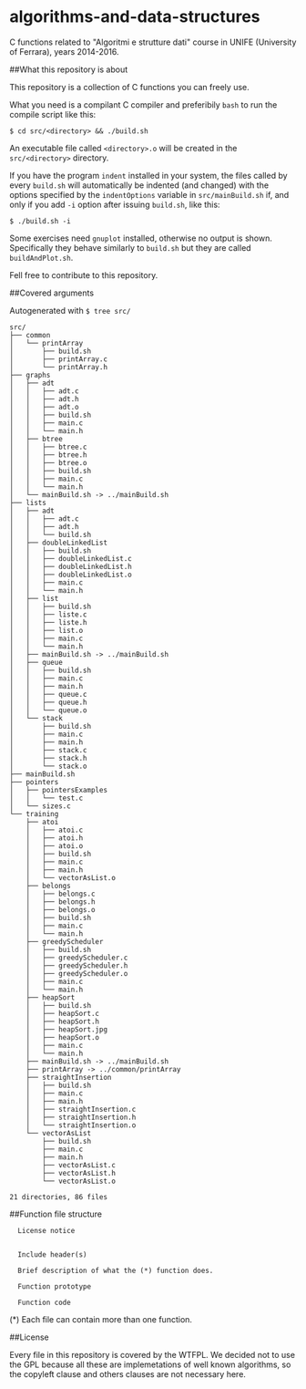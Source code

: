 # algorithms-and-data-structures
C functions related to "Algoritmi e strutture dati" 
course in UNIFE (University of Ferrara), years 2014-2016.

##What this repository is about

This repository is a collection of C functions you can freely use.

What you need is a compilant C compiler and preferibily `bash` to run the 
compile script like this:
```
$ cd src/<directory> && ./build.sh
```
An executable file called `<directory>.o` will be created in the 
`src/<directory>` directory.

If you have the program `indent` installed in your system, the files called by 
every `build.sh` will automatically be indented (and changed) with the options
specified by the `indentOptions` variable in `src/mainBuild.sh` if, and only if 
you add `-i` option after issuing `build.sh`, like this:
```
$ ./build.sh -i
```
Some exercises need `gnuplot` installed, otherwise no output is shown.
Specifically they behave similarly to `build.sh` but they are called 
`buildAndPlot.sh`.

Fell free to contribute to this repository.

##Covered arguments

Autogenerated with `$ tree src/`

```
src/
├── common
│   └── printArray
│       ├── build.sh
│       ├── printArray.c
│       └── printArray.h
├── graphs
│   ├── adt
│   │   ├── adt.c
│   │   ├── adt.h
│   │   ├── adt.o
│   │   ├── build.sh
│   │   ├── main.c
│   │   └── main.h
│   ├── btree
│   │   ├── btree.c
│   │   ├── btree.h
│   │   ├── btree.o
│   │   ├── build.sh
│   │   ├── main.c
│   │   └── main.h
│   └── mainBuild.sh -> ../mainBuild.sh
├── lists
│   ├── adt
│   │   ├── adt.c
│   │   ├── adt.h
│   │   └── build.sh
│   ├── doubleLinkedList
│   │   ├── build.sh
│   │   ├── doubleLinkedList.c
│   │   ├── doubleLinkedList.h
│   │   ├── doubleLinkedList.o
│   │   ├── main.c
│   │   └── main.h
│   ├── list
│   │   ├── build.sh
│   │   ├── liste.c
│   │   ├── liste.h
│   │   ├── list.o
│   │   ├── main.c
│   │   └── main.h
│   ├── mainBuild.sh -> ../mainBuild.sh
│   ├── queue
│   │   ├── build.sh
│   │   ├── main.c
│   │   ├── main.h
│   │   ├── queue.c
│   │   ├── queue.h
│   │   └── queue.o
│   └── stack
│       ├── build.sh
│       ├── main.c
│       ├── main.h
│       ├── stack.c
│       ├── stack.h
│       └── stack.o
├── mainBuild.sh
├── pointers
│   ├── pointersExamples
│   │   └── test.c
│   └── sizes.c
└── training
    ├── atoi
    │   ├── atoi.c
    │   ├── atoi.h
    │   ├── atoi.o
    │   ├── build.sh
    │   ├── main.c
    │   ├── main.h
    │   └── vectorAsList.o
    ├── belongs
    │   ├── belongs.c
    │   ├── belongs.h
    │   ├── belongs.o
    │   ├── build.sh
    │   ├── main.c
    │   └── main.h
    ├── greedyScheduler
    │   ├── build.sh
    │   ├── greedyScheduler.c
    │   ├── greedyScheduler.h
    │   ├── greedyScheduler.o
    │   ├── main.c
    │   └── main.h
    ├── heapSort
    │   ├── build.sh
    │   ├── heapSort.c
    │   ├── heapSort.h
    │   ├── heapSort.jpg
    │   ├── heapSort.o
    │   ├── main.c
    │   └── main.h
    ├── mainBuild.sh -> ../mainBuild.sh
    ├── printArray -> ../common/printArray
    ├── straightInsertion
    │   ├── build.sh
    │   ├── main.c
    │   ├── main.h
    │   ├── straightInsertion.c
    │   ├── straightInsertion.h
    │   └── straightInsertion.o
    └── vectorAsList
        ├── build.sh
        ├── main.c
        ├── main.h
        ├── vectorAsList.c
        ├── vectorAsList.h
        └── vectorAsList.o

21 directories, 86 files
```

##Function file structure

```
  License notice
  

  Include header(s)

  Brief description of what the (*) function does.

  Function prototype
    
  Function code
```

(*) Each file can contain more than one function.

##License

Every file in this repository is covered by the WTFPL. We decided not to use 
the GPL because all these are implemetations of well known algorithms, 
so the copyleft clause and others clauses are not necessary here.

